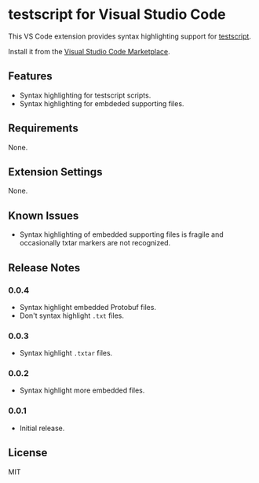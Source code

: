 # testscript for Visual Studio Code

This VS Code extension provides syntax highlighting support for
[testscript](https://pkg.go.dev/github.com/rogpeppe/go-internal/testscript).

Install it from the [Visual Studio Code
Marketplace](https://marketplace.visualstudio.com/items?itemName=twpayne.vscode-testscript).

## Features

* Syntax highlighting for testscript scripts.
* Syntax highlighting for embdeded supporting files.

## Requirements

None.

## Extension Settings

None.

## Known Issues

* Syntax highlighting of embedded supporting files is fragile and occasionally
  txtar markers are not recognized.

## Release Notes

### 0.0.4

* Syntax highlight embedded Protobuf files.
* Don't syntax highlight `.txt` files.

### 0.0.3

* Syntax highlight `.txtar` files.

### 0.0.2

* Syntax highlight more embedded files.

### 0.0.1

* Initial release.

## License

MIT